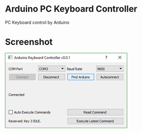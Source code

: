 # Arduino PC Keyboard Controller
PC Keyboard control by Arduino


# Screenshot

![ui](Screenshots/mainui.png)
